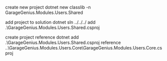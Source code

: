 create new project
dotnet new classlib -n GarageGenius.Modules.Users.Shared

add project to solution
dotnet sln ../../../  add  .\GarageGenius.Modules.Users.Shared.csproj

create project reference
dotnet add  .\GarageGenius.Modules.Users.Shared.csproj reference ..\GarageGenius.Modules.Users.Core\GarageGenius.Modules.Users.Core.csproj
